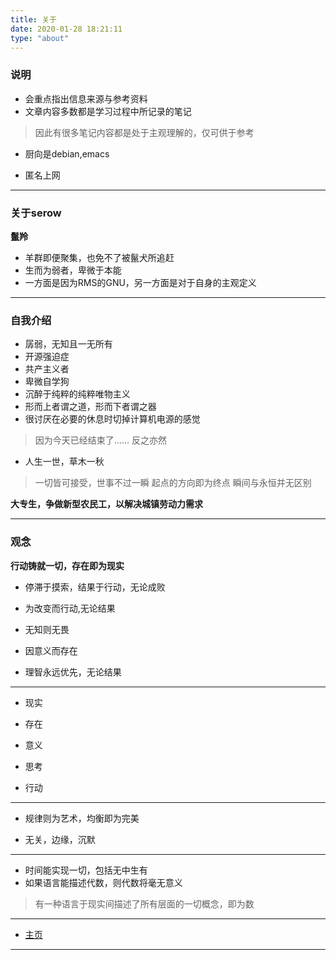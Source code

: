 ```yaml
---
title: 关于
date: 2020-01-28 18:21:11
type: "about"
---
```


### 说明

* 会重点指出信息来源与参考资料
* 文章内容多数都是学习过程中所记录的笔记
> 因此有很多笔记内容都是处于主观理解的，仅可供于参考
* 厨向是debian,emacs

* 匿名上网

---

### 关于serow

**鬣羚**

* 羊群即便聚集，也免不了被鬣犬所追赶
* 生而为弱者，卑微于本能
* 一方面是因为RMS的GNU，另一方面是对于自身的主观定义

---

### 自我介绍

* 孱弱，无知且一无所有
* 开源强迫症
* 共产主义者
* 卑微自学狗
* 沉醉于纯粹的纯粹唯物主义
* 形而上者谓之道，形而下者谓之器
* 很讨厌在必要的休息时切掉计算机电源的感觉
> 因为今天已经结束了......
> 反之亦然

* 人生一世，草木一秋
> 一切皆可接受，世事不过一瞬
> 起点的方向即为终点
> 瞬间与永恒并无区别


**大专生，争做新型农民工，以解决城镇劳动力需求**


---

### 观念

**行动铸就一切，存在即为现实**

* 停滞于摸索，结果于行动，无论成败

* 为改变而行动,无论结果

* 无知则无畏

* 因意义而存在

* 理智永远优先，无论结果

---

* 现实

* 存在

* 意义

* 思考

* 行动

---

* 规律则为艺术，均衡即为完美

* 无关，边缘，沉默

---

* 时间能实现一切，包括无中生有
* 如果语言能描述代数，则代数将毫无意义
> 有一种语言于现实间描述了所有层面的一切概念，即为数

---

* [主页](https://beginnern.github.io)

---



